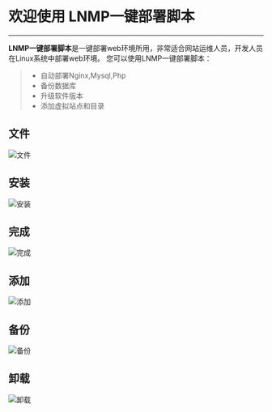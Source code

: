 # 欢迎使用 LNMP一键部署脚本

------

**LNMP一键部署脚本**是一键部署web环境所用，非常适合网站运维人员，开发人员在Linux系统中部署web环境。 您可以使用LNMP一键部署脚本：

> * 自动部署Nginx,Mysql,Php
> * 备份数据库
> * 升级软件版本
> * 添加虚拟站点和目录

## 文件
![文件](http://116.196.71.137/src/cd.gif)

## 安装
![安装](http://116.196.71.137/src/menu.gif)

## 完成
![完成](http://116.196.71.137/src/chk.jpg)

## 添加
![添加](http://116.196.71.137/src/host_add.gif)

## 备份
![备份](http://116.196.71.137/src/db_backup.gif)

## 卸载
![卸载](http://116.196.71.137/src/uninstall.gif)
